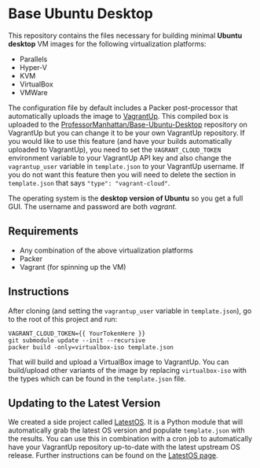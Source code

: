 # Base Ubuntu Desktop

This repository contains the files necessary for building minimal **Ubuntu desktop** VM images for the following virtualization platforms:

* Parallels
* Hyper-V
* KVM
* VirtualBox
* VMWare

The configuration file by default includes a Packer post-processor that automatically uploads the image to [VagrantUp](https://vagrantup.com). This compiled box is uploaded to the [ProfessorManhattan/Base-Ubuntu-Desktop](https://app.vagrantup.com/ProfessorManhattan/boxes/Base-Ubuntu-Desktop) repository on VagrantUp but you can change it to be your own VagrantUp repository. If you would like to use this feature (and have your builds automatically uploaded to VagrantUp), you need to set the `VAGRANT_CLOUD_TOKEN` environment variable to your VagrantUp API key and also change the `vagrantup_user` variable in `template.json` to your VagrantUp username. If you do not want this feature then you will need to delete the section in `template.json` that says `"type": "vagrant-cloud"`.

The operating system is the **desktop version of Ubuntu** so you get a full GUI. The username and password are both *vagrant*.

## Requirements

* Any combination of the above virtualization platforms
* Packer
* Vagrant (for spinning up the VM)

## Instructions

After cloning (and setting the `vagrantup_user` variable in `template.json`), go to the root of this project and run:

```
VAGRANT_CLOUD_TOKEN={{ YourTokenHere }}
git submodule update --init --recursive
packer build -only=virtualbox-iso template.json
```

That will build and upload a VirtualBox image to VagrantUp. You can build/upload other variants of the image by replacing `virtualbox-iso` with the types which can be found in the `template.json` file.

## Updating to the Latest Version

We created a side project called [LatestOS](https://pypi.org/project/latestos/). It is a Python module that will automatically grab the latest OS version and populate `template.json` with the results. You can use this in combination with a cron job to automatically have your VagrantUp repository up-to-date with the latest upstream OS release. Further instructions can be found on the [LatestOS page](https://pypi.org/project/latestos/).